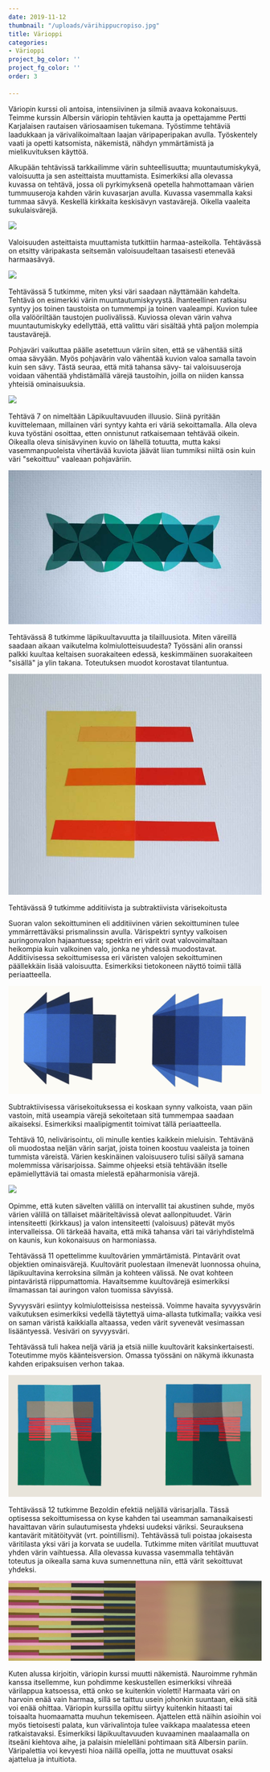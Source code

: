 ```yaml
---
date: 2019-11-12
thumbnail: "/uploads/värihippucropiso.jpg"
title: Värioppi
categories:
- Värioppi
project_bg_color: ''
project_fg_color: ''
order: 3

---
```

Väriopin kurssi oli antoisa, intensiivinen ja silmiä avaava kokonaisuus. Teimme kurssin Albersin väriopin tehtävien kautta ja opettajamme Pertti Karjalaisen rautaisen väriosaamisen tukemana. Työstimme tehtäviä laadukkaan ja värivalikoimaltaan laajan väripaperipakan avulla. Työskentely vaati ja opetti katsomista, näkemistä, nähdyn ymmärtämistä ja mielikuvituksen käyttöä.

Alkupään tehtävissä tarkkailimme värin suhteellisuutta; muuntautumiskykyä, valoisuutta ja sen asteittaista muuttamista. Esimerkiksi alla olevassa kuvassa on tehtävä, jossa oli pyrkimyksenä opetella hahmottamaan värien tummuuseroja kahden värin kuvasarjan avulla. Kuvassa vasemmalla kaksi tummaa sävyä. Keskellä kirkkaita keskisävyn vastavärejä. Oikella vaaleita sukulaisvärejä.

![](/uploads/väripalikat2.jpg)

Valoisuuden asteittaista muuttamista tutkittiin harmaa-asteikolla. Tehtävässä on etsitty väripakasta seitsemän valoisuudeltaan tasaisesti etenevää harmaasävyä.

![](/uploads/harmaasävypieni.jpg)

Tehtävässä 5 tutkimme, miten yksi väri saadaan näyttämään kahdelta. Tehtävä on esimerkki värin muuntautumiskyvystä. Ihanteellinen ratkaisu syntyy jos toinen taustoista on tummempi ja toinen vaaleampi. Kuvion tulee olla valööriltään taustojen puolivälissä. Kuviossa olevan värin vahva muuntautumiskyky edellyttää, että valittu väri sisältää yhtä paljon molempia taustavärejä.

Pohjaväri vaikuttaa päälle asetettuun väriin siten, että se vähentää siitä omaa sävyään. Myös pohjavärin valo vähentää kuvion valoa samalla tavoin kuin sen sävy. Tästä seuraa, että mitä tahansa sävy- tai valoisuuseroja voidaan vähentää yhdistämällä värejä taustoihin, joilla on niiden kanssa yhteisiä ominaisuuksia.

![](/uploads/taustavärivaikutus.jpg)

Tehtävä 7 on nimeltään Läpikuultavuuden illuusio. Siinä pyritään kuvittelemaan, millainen väri syntyy kahta eri väriä sekoittamalla. Alla oleva kuva työstäni osoittaa, etten onnistunut ratkaisemaan tehtävää oikein. Oikealla oleva sinisävyinen kuvio on lähellä totuutta, mutta kaksi vasemmanpuoleista vihertävää kuviota jäävät liian tummiksi niiltä osin kuin väri "sekoittuu" vaaleaan pohjaväriin.

![](/uploads/kukat.jpg)

Tehtävässä 8 tutkimme läpikuultavuutta ja tilailluusiota. Miten väreillä saadaan aikaan vaikutelma kolmiulotteisuudesta? Työssäni alin oranssi palkki kuultaa keltaisen suorakaiteen edessä, keskimmäinen suorakaiteen "sisällä" ja ylin takana. Toteutuksen muodot korostavat tilantuntua.

![](/uploads/kiskot.jpg)

Tehtävässä 9 tutkimme additiivista ja subtraktiivista värisekoitusta

Suoran valon sekoittuminen eli additiivinen värien sekoittuminen tulee ymmärrettäväksi prismalinssin avulla. Värispektri syntyy valkoisen auringonvalon hajaantuessa; spektrin eri värit ovat valovoimaltaan heikompia kuin valkoinen valo, jonka ne yhdessä muodostavat. Additiivisessa sekoittumisessa eri väristen valojen sekoittuminen päällekkäin lisää valoisuutta. Esimerkiksi tietokoneen näyttö toimii tällä periaatteella.

![](/uploads/siniset.jpg)

Subtraktiivisessa värisekoituksessa ei koskaan synny valkoista, vaan päin vastoin, mitä useampia värejä sekoitetaan sitä tummempaa saadaan aikaiseksi. Esimerkiksi maalipigmentit toimivat tällä periaatteella.

Tehtävä 10, nelivärisointu, oli minulle kenties kaikkein mieluisin. Tehtävänä oli muodostaa neljän värin sarjat, joista toinen koostuu vaaleista ja toinen tummista väreistä. Värien keskinäinen valoisuusero tulisi säilyä samana molemmissa värisarjoissa. Saimme ohjeeksi etsiä tehtävään itselle epämiellyttäviä tai omasta mielestä epäharmonisia värejä.

![](/uploads/värisointu.jpg)

Opimme, että kuten sävelten välillä on intervallit tai akustinen suhde, myös värien välillä on tällaiset määriteltävissä olevat aallonpituudet. Värin intensiteetti (kirkkaus) ja valon intensiteetti (valoisuus) pätevät myös intervalleissa. Oli tärkeää havaita, että mikä tahansa väri tai väriyhdistelmä on kaunis, kun kokonaisuus on harmoniassa.

Tehtävässä 11 opettelimme kuultovärien ymmärtämistä. Pintavärit ovat objektien ominaisvärejä. Kuultovärit puolestaan ilmenevät luonnossa ohuina, läpikuultavina kerroksina silmän ja kohteen välissä. Ne ovat kohteen pintaväristä riippumattomia. Havaitsemme kuultovärejä esimerkiksi ilmamassan tai auringon valon tuomissa sävyissä.

Syvyysväri esiintyy kolmiulotteisissa nesteissä. Voimme havaita syvyysvärin vaikutuksen esimerkiksi vedellä täytettyä uima-allasta tutkimalla; vaikka vesi on saman väristä kaikkialla altaassa, veden värit syvenevät vesimassan lisääntyessä. Vesiväri on syvyysväri.

Tehtävässä tuli hakea neljä väriä ja etsiä niille kuultovärit kaksinkertaisesti. Toteutimme myös käänteisversion. Omassa työssäni on näkymä ikkunasta kahden eripaksuisen verhon takaa.

![](/uploads/lato2.jpg)

Tehtävässä 12 tutkimme Bezoldin efektiä neljällä värisarjalla. Tässä optisessa sekoittumisessa on kyse kahden tai useamman samanaikaisesti havaittavan värin sulautumisesta yhdeksi uudeksi väriksi. Seurauksena kantavärit mitätöityvät (vrt. pointillismi). Tehtävässä tuli poistaa jokaisesta väritilasta yksi väri ja korvata se uudella. Tutkimme miten väritilat muuttuvat yhden värin vaihtuessa. Alla olevassa kuvassa vasemmalla tehtävän toteutus ja oikealla sama kuva sumennettuna niin, että värit sekoittuvat yhdeksi.

![](/uploads/bezoldinefekti.jpg)

Kuten alussa kirjoitin, väriopin kurssi muutti näkemistä. Nauroimme ryhmän kanssa itsellemme, kun pohdimme keskustellen esimerkiksi vihreää värilappua katsoessa, että onko se kuitenkin violetti! Harmaata väri on harvoin enää vain harmaa, sillä se taittuu usein johonkin suuntaan, eikä sitä voi enää ohittaa. Väriopin kurssilla opittu siirtyy kuitenkin hitaasti tai toisaalta huomaamatta muuhun tekemiseen. Ajattelen että näihin asioihin voi myös tietoisesti palata, kun värivalintoja tulee vaikkapa maalatessa eteen ratkaistavaksi. Esimerkiksi läpikuultavuuden kuvaaminen maalaamalla on itseäni kiehtova aihe, ja palaisin mielelläni pohtimaan sitä Albersin pariin. Väripalettia voi kevyesti hioa näillä opeilla, jotta ne muuttuvat osaksi ajattelua ja intuitiota.